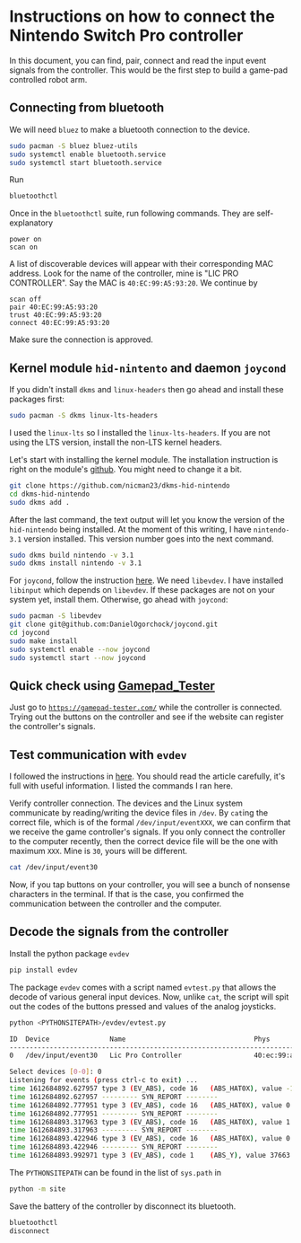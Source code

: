 # Instructions on how to connect the Nintendo Switch Pro controller
In this document, you can find, pair, connect and read the input event signals from the controller. This would be the first step to build a game-pad controlled robot arm.

## Connecting from bluetooth
We will need `bluez` to make a bluetooth connection to the device. 
```bash
sudo pacman -S bluez bluez-utils
sudo systemctl enable bluetooth.service
sudo systemctl start bluetooth.service
```

Run
```bash
bluetoothctl
```
Once in the `bluetoothctl` suite, run following commands. They are self-explanatory
```
power on
scan on
```
A list of discoverable devices will appear with their corresponding MAC address. Look for the name of the controller, mine is "LIC PRO CONTROLLER". Say the MAC is `40:EC:99:A5:93:20`. We continue by
```
scan off
pair 40:EC:99:A5:93:20
trust 40:EC:99:A5:93:20
connect 40:EC:99:A5:93:20
```
Make sure the connection is approved.


## Kernel module `hid-nintento` and daemon `joycond`
If you didn't install `dkms` and `linux-headers` then go ahead and install these packages first:
```bash
sudo pacman -S dkms linux-lts-headers
```
I used the `linux-lts` so I installed the `linux-lts-headers`. If you are not using the LTS version, install the non-LTS kernel headers.

Let's start with installing the kernel module. The installation instruction is right on the module's [github](https://github.com/nicman23/dkms-hid-nintendo). You might need to change it a bit.
```bash
git clone https://github.com/nicman23/dkms-hid-nintendo
cd dkms-hid-nintendo
sudo dkms add .
```
After the last command, the text output will let you know the version of the `hid-nintendo` being installed. At the moment of this writing, I have `nintendo-3.1` version installed. This version number goes into the next command.
```bash
sudo dkms build nintendo -v 3.1
sudo dkms install nintendo -v 3.1
```

For `joycond`, follow the instruction [here](https://github.com/DanielOgorchock/joycond). We need `libevdev`. I have installed `libinput` which depends on `libevdev`. If these packages are not on your system yet, install them. Otherwise, go ahead with `joycond`:
```bash
sudo pacman -S libevdev
git clone git@github.com:DanielOgorchock/joycond.git
cd joycond
sudo make install
sudo systemctl enable --now joycond
sudo systemctl start --now joycond
```

## Quick check using [Gamepad\_Tester](https://gamepad-tester.com/)
Just go to [`https://gamepad-tester.com/`](https://gamepad-tester.com/) while the controller is connected. Trying out the buttons on the controller and see if the website can register the controller's signals.

## Test communication with `evdev`
I followed the instructions in [here](https://core-electronics.com.au/tutorials/using-usb-and-bluetooth-controllers-with-python.html). You should read the article carefully, it's full with useful information. I listed the commands I ran here.

Verify controller connection. The devices and the Linux system communicate by reading/writing the device files in `/dev`. By `cat`ing the correct file, which is of the formal `/dev/input/eventXXX`, we can confirm that we receive the game controller's signals. If you only connect the controller to the computer recently, then the correct device file will be the one with maximum `XXX`. Mine is `30`, yours will be different.
```bash
cat /dev/input/event30
```
Now, if you tap buttons on your controller, you will see a bunch of nonsense characters in the terminal. If that is the case, you confirmed the communication between the controller and the computer.

## Decode the signals from the controller
Install the python package `evdev`
```bash
pip install evdev
```

The package `evdev` comes with a script named `evtest.py` that allows the decode of various general input devices. Now, unlike `cat`, the script will spit out the codes of the buttons pressed and values of the analog joysticks. 
```bash
python <PYTHONSITEPATH>/evdev/evtest.py

ID  Device               Name                                Phys                                Uniq
------------------------------------------------------------------------------------------------------------------
0   /dev/input/event30   Lic Pro Controller                  40:ec:99:a5:93:20                   30:31:7d:2f:1d:5b

Select devices [0-0]: 0
Listening for events (press ctrl-c to exit) ...
time 1612684892.627957 type 3 (EV_ABS), code 16   (ABS_HAT0X), value -1
time 1612684892.627957 --------- SYN_REPORT --------
time 1612684892.777951 type 3 (EV_ABS), code 16   (ABS_HAT0X), value 0
time 1612684892.777951 --------- SYN_REPORT --------
time 1612684893.317963 type 3 (EV_ABS), code 16   (ABS_HAT0X), value 1
time 1612684893.317963 --------- SYN_REPORT --------
time 1612684893.422946 type 3 (EV_ABS), code 16   (ABS_HAT0X), value 0
time 1612684893.422946 --------- SYN_REPORT --------
time 1612684893.992971 type 3 (EV_ABS), code 1    (ABS_Y), value 37663
```

The `PYTHONSITEPATH` can be found in the list of `sys.path` in
```bash
python -m site
```

Save the battery of the controller by disconnect its bluetooth.
```bash
bluetoothctl
disconnect 
```

